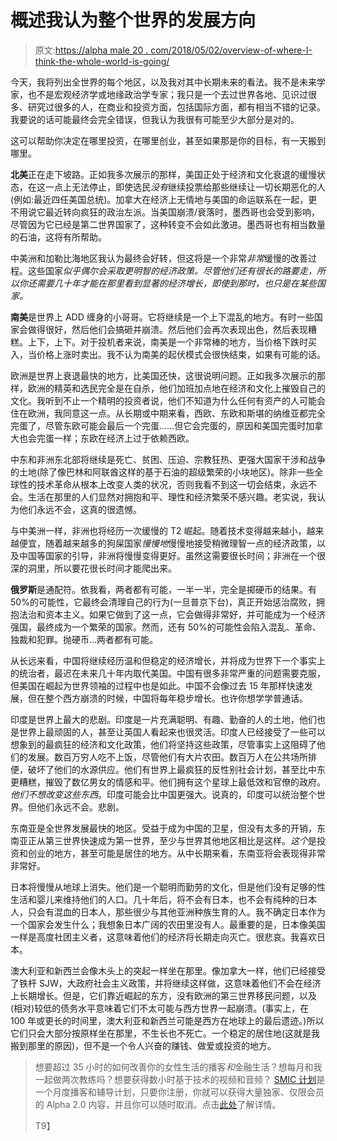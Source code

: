 # 概述我认为整个世界的发展方向

> 原文:[https://alpha male 20 . com/2018/05/02/overview-of-where-I-think-the-whole-world-is-going/](https://alphamale20.com/2018/05/02/overview-of-where-i-think-the-entire-world-is-going/)

今天，我将列出全世界的每个地区，以及我对其中长期未来的看法。我不是未来学家，也不是宏观经济学或地缘政治学专家；我只是一个去过世界各地、见识过很多、研究过很多的人，在商业和投资方面，包括国际方面，都有相当不错的记录。我要说的话可能最终会完全错误，但我认为我很有可能至少大部分是对的。

这可以帮助你决定在哪里投资，在哪里创业，甚至如果那是你的目标，有一天搬到哪里。

**北美**正在走下坡路。正如我多次展示的那样，美国正处于经济和文化衰退的缓慢状态，在这一点上无法停止，即使选民*没有*继续投票给那些继续让一切长期恶化的人(例如:最近四任美国总统)。加拿大在经济上无情地与美国的命运联系在一起，更不用说它最近转向疯狂的政治左派。当美国崩溃/衰落时，墨西哥也会受到影响，尽管因为它已经是第二世界国家了，这种转变不会如此激进。墨西哥也有相当数量的石油，这将有所帮助。

中美洲和加勒比海地区我认为最终会好转，但这将是一个非常*非常*缓慢的改善过程。这些国家*似乎偶尔会采取更明智的经济政策。尽管他们还有很长的路要走，所以你还需要几十年才能在那里看到显著的经济增长，即使到那时，也只是在某些国家。*

**南美**是世界上 ADD 缠身的小哥哥。它将继续是一个上下混乱的地方。有时一些国家会做得很好，然后他们会搞砸并崩溃。然后他们会再次表现出色，然后表现糟糕。上下，上下。对于投机者来说，南美是一个非常棒的地方，当价格下跌时买入，当价格上涨时卖出。我不认为南美的起伏模式会很快结束，如果有可能的话。

欧洲是世界上衰退最快的地方，比美国还快，这很说明问题。正如我多次展示的那样，欧洲的精英和选民完全是在自杀，他们加班加点地在经济和文化上摧毁自己的文化。我听到不止一个精明的投资者说，他们不知道为什么任何有资产的人可能会住在欧洲，我同意这一点。从长期或中期来看，西欧、东欧和斯堪的纳维亚都完全完蛋了，尽管东欧可能会最后一个完蛋……但它会完蛋的，原因和美国完蛋时加拿大也会完蛋一样；东欧在经济上过于依赖西欧。

中东和非洲东北部将继续是死亡、贫困、压迫、宗教狂热、更强大国家干涉和战争的土地(除了像巴林和阿联酋这样的基于石油的超级繁荣的小块地区)。除非一些全球性的技术革命从根本上改变人类的状况，否则我看不到这一切会结束，永远不会。生活在那里的人们显然对拥抱和平、理性和经济繁荣不感兴趣。老实说，我认为他们永远不会，这真的很遗憾。

与中美洲一样，非洲也将经历一次缓慢的 T2 崛起。随着技术变得越来越小，越来越便宜，随着越来越多的狗屎国家*慢慢地*慢慢地接受稍微理智一点的经济政策，以及中国等国家的引导，非洲将慢慢变得更好。虽然这需要很长时间；非洲在一个很深的洞里，所以要花很长时间才能爬出来。

**俄罗斯**是通配符。依我看，两者都有可能，一半一半，完全是掷硬币的结果。有 50%的可能性，它最终会清理自己的行为(一旦普京下台)，真正开始惩治腐败，拥抱法治和资本主义。如果它做到了这一点，它会做得非常好，并可能成为一个经济强国，最终成为一个繁荣的国家。然而，还有 50%的可能性会陷入混乱、革命、独裁和犯罪。抛硬币…两者都有可能。

从长远来看，中国将继续经历温和但稳定的经济增长，并将成为世界下一个事实上的统治者，最迟在未来几十年内取代美国。中国有很多非常严重的问题需要克服，但美国在崛起为世界领袖的过程中也是如此。中国不会像过去 15 年那样快速发展，但在整个西方崩溃的时候，中国将每年稳步增长。也许你想学学普通话。

印度是世界上最大的悲剧。印度是一片充满聪明、有趣、勤奋的人的土地，他们也是世界上最顽固的人，甚至让英国人看起来也很灵活。印度人已经接受了一些可以想象到的最疯狂的经济和文化政策，他们将坚持这些政策，尽管事实上这阻碍了他们的发展。数百万穷人吃不上饭，尽管他们有大片农田。数百万人在公共场所排便，破坏了他们的水源供应。他们有世界上最疯狂的反性别社会计划，甚至比中东更糟糕，摧毁了数亿男女的情感和平。他们拥有这个星球上最低效和官僚的政府。*他们不想改变这些东西*。印度可能会比中国更强大。说真的，印度可以统治整个世界。但他们永远不会。悲剧。

东南亚是全世界发展最快的地区。受益于成为中国的卫星，但没有太多的开销，东南亚正从第三世界快速成为第一世界，至少与世界其他地区相比是这样。*这个*是投资和创业的地方，甚至可能是居住的地方。从中长期来看，东南亚将会表现得非常非常好。

日本将慢慢从地球上消失。他们是一个聪明而勤劳的文化，但是他们没有足够的性生活和婴儿来维持他们的人口。几十年后，将不会有日本，也不会有纯种的日本人，只会有混血的日本人，那些很少与其他亚洲种族生育的人。我不确定日本作为一个国家会发生什么；我想象日本广阔的农田里没有人。最重要的是，日本像美国一样是高度社团主义者，这意味着他们的经济将长期走向灭亡。很悲哀。我喜欢日本。

澳大利亚和新西兰会像木头上的突起一样坐在那里。像加拿大一样，他们已经接受了铁杆 SJW，大政府社会主义政策，并将继续这样做，这意味着他们不会在经济上长期增长。但是，它们靠近崛起的东方，没有欧洲的第三世界移民问题，以及(相对)较低的债务水平意味着它们不太可能与西方世界一起崩溃。(事实上，在 100 年或更长的时间里，澳大利亚和新西兰可能是西方在地球上的最后遗迹。)所以它们只会大部分按原样坐在那里，不生长也不死亡。一个稳定的居住地(这就是我搬到那里的原因)，但不是一个令人兴奋的赚钱、做爱或投资的地方。

> 想要超过 35 小时的如何改善你的女性生活的播客*和*金融生活？想每月和我一起做两次教练吗？想要获得数小时基于技术的视频和音频？ [SMIC 计划](https://alphamale20.kartra.com/page/vIL17)是一个月度播客和辅导计划，只要你注册，你就可以获得大量独家、仅限会员的 Alpha 2.0 内容，并且你可以随时取消。点击[此处](https://alphamale20.kartra.com/page/vIL17)了解详情。
> 
> T9】